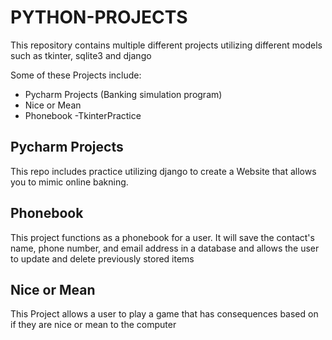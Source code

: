 # PYTHON-PROJECTS
This repository contains multiple different projects utilizing different models such as tkinter, sqlite3 and django

Some of these Projects include:
- Pycharm Projects (Banking simulation program) 
- Nice or Mean 
- Phonebook -TkinterPractice

## Pycharm Projects

This repo includes practice utilizing django to create a Website that allows you to mimic online bakning.

## Phonebook

This project functions as a phonebook for a user. It will save the contact's name, phone number, and email address in a database and allows the user to update and delete previously stored items

## Nice or Mean

This Project allows a user to play a game that has consequences based on if they are nice or mean to the computer